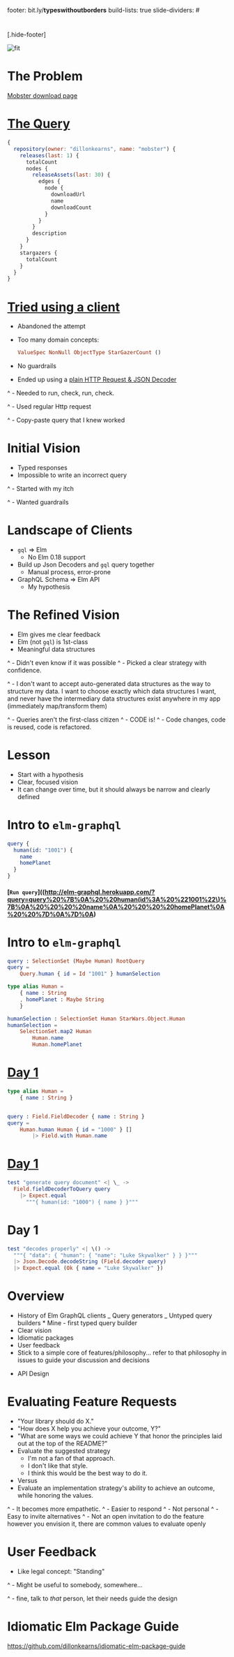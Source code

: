 footer: bit.ly/**typeswithoutborders**
build-lists: true
slide-dividers: #

#

[.hide-footer]

![fit](img/opening.jpg)

# The Problem

[Mobster download page](http://mobster.cc/)

# [The Query](https://developer.github.com/v4/explorer/?query=%7B%0A%20%20repository%28owner%3A%20%22dillonkearns%22%2C%20name%3A%20%22mobster%22%29%20%7B%0A%20%20%20%20releases%28last%3A%201%29%20%7B%0A%20%20%20%20%20%20totalCount%0A%20%20%20%20%20%20nodes%20%7B%0A%20%20%20%20%20%20%20%20releaseAssets%28last%3A%2030%29%20%7B%0A%20%20%20%20%20%20%20%20%20%20edges%20%7B%0A%20%20%20%20%20%20%20%20%20%20%20%20node%20%7B%0A%20%20%20%20%20%20%20%20%20%20%20%20%20%20downloadUrl%0A%20%20%20%20%20%20%20%20%20%20%20%20%20%20name%0A%20%20%20%20%20%20%20%20%20%20%20%20%20%20downloadCount%0A%20%20%20%20%20%20%20%20%20%20%20%20%7D%0A%20%20%20%20%20%20%20%20%20%20%7D%0A%20%20%20%20%20%20%20%20%7D%0A%20%20%20%20%20%20%20%20description%0A%20%20%20%20%20%20%7D%0A%20%20%20%20%7D%0A%20%20%20%20stargazers%20%7B%0A%20%20%20%20%20%20totalCount%0A%20%20%20%20%7D%0A%20%20%7D%0A%7D%0A)

```javascript
{
  repository(owner: "dillonkearns", name: "mobster") {
    releases(last: 1) {
      totalCount
      nodes {
        releaseAssets(last: 30) {
          edges {
            node {
              downloadUrl
              name
              downloadCount
            }
          }
        }
        description
      }
    }
    stargazers {
      totalCount
    }
  }
}
```

# [Tried using a client](https://github.com/dillonkearns/mobster/blob/2ad66f514579a09a9679b75b6c1b2956e7879b46/web/src/GithubGraphql.elm)

- Abandoned the attempt
- Too many domain concepts:

  ```elm
  ValueSpec NonNull ObjectType StarGazerCount ()
  ```

- No guardrails
- Ended up using a [plain HTTP Request & JSON Decoder](https://github.com/dillonkearns/mobster/blob/2ad66f514579a09a9679b75b6c1b2956e7879b46/web/src/Github.elm)

^ - Needed to run, check, run, check.

^ - Used regular Http request

^ - Copy-paste query that I knew worked

# Initial Vision

- Typed responses
- Impossible to write an incorrect query

^ - Started with my itch

^ - Wanted guardrails

# Landscape of Clients

- `gql` => Elm
  - No Elm 0.18 support
- Build up Json Decoders and `gql` query together
  - Manual process, error-prone
- GraphQL Schema => Elm API
  - My hypothesis

# The Refined Vision

- Elm gives me clear feedback
- Elm (not `gql`) is 1st-class
- Meaningful data structures

^ - Didn't even know if it was possible
^ - Picked a clear strategy with confidence.

^ - I don't want to accept auto-generated data structures as the way to structure my data. I want to choose exactly which data structures I want, and never have the intermediary data structures exist anywhere in my app (immediately map/transform them)

^ - Queries aren't the first-class citizen
^ - CODE is!
^ - Code changes, code is reused, code is refactored.

# Lesson

- Start with a hypothesis
- Clear, focused vision
- It can change over time, but it should always be narrow and clearly defined

# Intro to `elm-graphql`

```elm
query {
  human(id: "1001") {
    name
    homePlanet
  }
}
```

#### [`Run query`]((http://elm-graphql.herokuapp.com/?query=query%20%7B%0A%20%20human(id%3A%20%221001%22\)%7B%0A%20%20%20%20name%0A%20%20%20%20homePlanet%0A%20%20%7D%0A%7D%0A)

# Intro to `elm-graphql`

```elm
query : SelectionSet (Maybe Human) RootQuery
query =
    Query.human { id = Id "1001" } humanSelection

type alias Human =
    { name : String
    , homePlanet : Maybe String
    }

humanSelection : SelectionSet Human StarWars.Object.Human
humanSelection =
    SelectionSet.map2 Human
        Human.name
        Human.homePlanet
```

# [Day 1](https://github.com/dillonkearns/elm-graphql/blob/56495760aabc7dd4944cfaebe998271b38eaca66/tests/Tests.elm)

```elm
type alias Human =
    { name : String }


query : Field.FieldDecoder { name : String }
query =
    Human.human Human { id = "1000" } []
        |> Field.with Human.name
```

# [Day 1](https://github.com/dillonkearns/elm-graphql/blob/56495760aabc7dd4944cfaebe998271b38eaca66/tests/Tests.elm)

```elm
test "generate query document" <| \_ ->
  Field.fieldDecoderToQuery query
    |> Expect.equal
      """{ human(id: "1000") { name } }"""
```

# Day 1

```elm
test "decodes properly" <| \() ->
  """{ "data": { "human": { "name": "Luke Skywalker" } } }"""
  |> Json.Decode.decodeString (Field.decoder query)
  |> Expect.equal (Ok { name = "Luke Skywalker" })
```

# Overview

- History of Elm GraphQL clients
  _ Query generators
  _ Untyped query builders \* Mine - first typed query builder
- Clear vision
- Idiomatic packages
- User feedback
- Stick to a simple core of features/philosophy... refer to that philosophy in issues to guide your discussion and decisions

* API Design

# Evaluating Feature Requests

- "Your library should do X."
- "How does X help you achieve your outcome, Y?"
- "What are some ways we could achieve Y that honor the principles laid out at the top of the README?"
- Evaluate the suggested strategy
  - I'm not a fan of that approach.
  - I don't like that style.
  - I think this would be the best way to do it.
- Versus
- Evaluate an implementation strategy's ability to achieve an outcome, while honoring the values.

^ - It becomes more empathetic.
^ - Easier to respond
^ - Not personal
^ - Easy to invite alternatives
^ - Not an open invitation to do the feature however you envision it, there are common values to evaluate openly

# User Feedback

- Like legal concept: "Standing"

^ - Might be useful to somebody, somewhere...

^ - fine, talk to _that_ person, let their needs guide the design

# Idiomatic Elm Package Guide

https://github.com/dillonkearns/idiomatic-elm-package-guide
